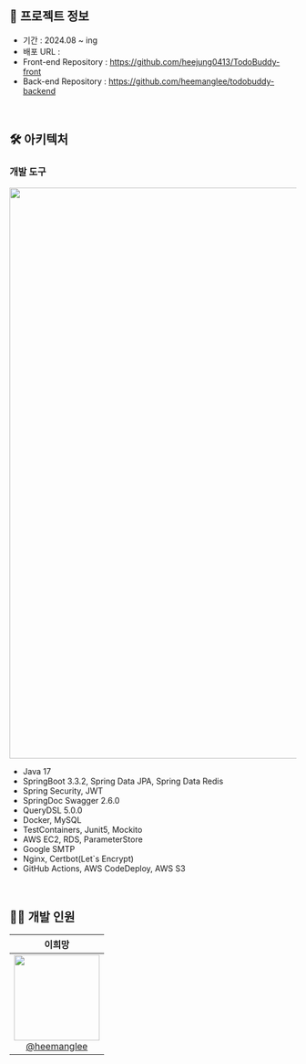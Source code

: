 ## 🔗 프로젝트 정보
- 기간 : 2024.08  ~ ing
- 배포 URL :
- Front-end Repository : https://github.com/heejung0413/TodoBuddy-front
- Back-end Repository : https://github.com/heemanglee/todobuddy-backend

<br>

## 🛠️ 아키텍처
### 개발 도구
<img src="https://github.com/user-attachments/assets/24955daf-a969-40b3-a3a5-f65ae54bc333" width="1000"/>

- Java 17
- SpringBoot 3.3.2, Spring Data JPA, Spring Data Redis
- Spring Security, JWT
- SpringDoc Swagger 2.6.0
- QueryDSL 5.0.0
- Docker, MySQL
- TestContainers, Junit5, Mockito
- AWS EC2, RDS, ParameterStore
- Google SMTP
- Nginx, Certbot(Let`s Encrypt)
- GitHub Actions, AWS CodeDeploy, AWS S3

<br>

## 💁🏻 개발 인원
|                                                                **이희망**                                                                 |   
| :---------------------------------------------------------------------------------------------------------------------------------------: |
| [<img src="https://avatars.githubusercontent.com/u/122812652?s=400&u=a0330be633c3728a0569d1de79dc3e64c58c66e9&v=4" height=150 width=150> <br/> @heemanglee](https://github.com/heemanglee) |
